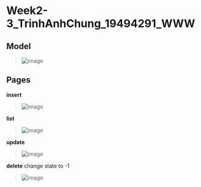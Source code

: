 # Week2-3_TrinhAnhChung_19494291_WWW
## Model
>![image](https://github.com/ChungAnh546/Week2-3_TrinhAnhChung_19494291_WWW/assets/92380932/1c7fd2db-77d3-4f97-9fdc-93fb95d72939)
## Pages

**insert**
>![image](https://github.com/ChungAnh546/Week2-3_TrinhAnhChung_19494291_WWW/assets/92380932/e6e475db-12c0-490d-9042-47c89c51daed)

**list**
>![image](https://github.com/ChungAnh546/Week2-3_TrinhAnhChung_19494291_WWW/assets/92380932/e0d93f58-7344-44b5-b6d2-098dfff797ae)

**update**
>![image](https://github.com/ChungAnh546/Week2-3_TrinhAnhChung_19494291_WWW/assets/92380932/1dcd708f-7fef-473e-b906-6833589433b2)

**delete**
change state to -1 
>![image](https://github.com/ChungAnh546/Week2-3_TrinhAnhChung_19494291_WWW/assets/92380932/ba21b861-e05d-4f2b-b68f-f58d553dde5b)

